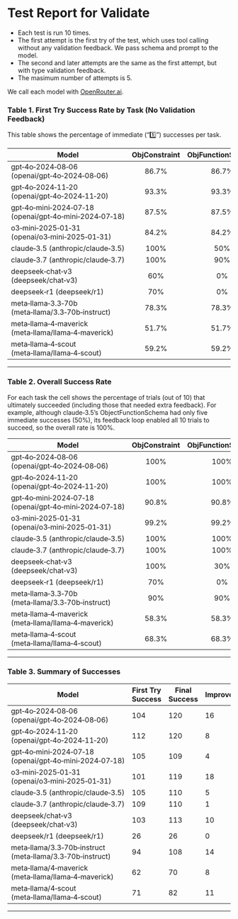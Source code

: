 # Test Report for Validate

- Each test is run 10 times.
- The first attempt is the first try of the test, which uses tool calling without any validation feedback. We pass schema and prompt to the model.
- The second and later attempts are the same as the first attempt, but with type validation feedback.
- The masimum number of attempts is 5.
    
We call each model with [OpenRouter.ai](https://openrouter.ai/).

### Table 1. First Try Success Rate by Task (No Validation Feedback)

This table shows the percentage of immediate (“1️⃣”) successes per task.

| **Model**                                     | **ObjConstraint** | **ObjFunctionSchema** | **ObjHierarchical** | **ObjJsonSchema** | **ObjSimple** | **ObjUnionExp** | **ObjUnionImpl** | **ShoppingCartComm** | **ShoppingOrderCreate** | **ShoppingOrderPublish** | **ShoppingSaleDetail** | **ShoppingSalePage** |
|-----------------------------------------------|:-----------------:|:---------------------:|:-------------------:|:-----------------:|:-------------:|:---------------:|:----------------:|:--------------------:|:-----------------------:|:------------------------:|:----------------------:|:--------------------:|
| gpt‑4o‑2024‑08‑06 (openai/gpt‑4o‑2024‑08‑06)     | 86.7%             | 86.7%                 | 86.7%             | 86.7%            | 86.7%        | 86.7%          | 86.7%           | 86.7%                | 86.7%                   | 86.7%                    | 86.7%                  | 86.7%                |
| gpt‑4o‑2024‑11‑20 (openai/gpt‑4o‑2024‑11‑20)     | 93.3%             | 93.3%                 | 93.3%             | 93.3%            | 93.3%        | 93.3%          | 93.3%           | 93.3%                | 93.3%                   | 93.3%                    | 93.3%                  | 93.3%                |
| gpt‑4o‑mini‑2024‑07‑18 (openai/gpt‑4o‑mini‑2024‑07‑18) | 87.5%             | 87.5%                 | 87.5%             | 87.5%            | 87.5%        | 87.5%          | 87.5%           | 87.5%                | 87.5%                   | 87.5%                    | 87.5%                  | 87.5%                |
| o3‑mini‑2025‑01‑31 (openai/o3‑mini‑2025‑01‑31)    | 84.2%             | 84.2%                 | 84.2%             | 84.2%            | 84.2%        | 84.2%          | 84.2%           | 84.2%                | 84.2%                   | 84.2%                    | 84.2%                  | 84.2%                |
| claude‑3.5 (anthropic/claude‑3.5)              | 100%              | 50%                   | 100%              | **0%**           | 100%         | 100%           | 100%            | 100%                 | 100%                    | 100%                     | 100%                   | 100%                 |
| claude‑3.7 (anthropic/claude‑3.7)              | 100%              | 90%                   | 100%              | **0%**           | 100%         | 100%           | 100%            | 100%                 | 100%                    | 100%                     | 100%                   | 100%                 |
| deepseek‑chat‑v3 (deepseek/chat‑v3)            | 60%               | 0%                    | 70%               | 100%             | 100%         | 100%           | 100%            | 100%                 | 100%                    | 100%                     | 100%                   | 100%                 |
| deepseek‑r1 (deepseek/r1)                      | 70%               | 0%                    | 20%               | 40%              | 100%         | 40%            | 50%             | 0%                   | 0%                      | 0%                       | 0%                     | 0%                   |
| meta‑llama‑3.3‑70b (meta‑llama/3.3‑70b‑instruct) | 78.3%             | 78.3%                 | 78.3%             | 78.3%            | 78.3%        | 78.3%          | 78.3%           | 78.3%                | 78.3%                   | 78.3%                    | 78.3%                  | 78.3%                |
| meta‑llama‑4‑maverick (meta‑llama/llama‑4‑maverick) | 51.7%             | 51.7%                 | 51.7%             | 51.7%            | 51.7%        | 51.7%          | 51.7%           | 51.7%                | 51.7%                   | 51.7%                    | 51.7%                  | 51.7%                |
| meta‑llama‑4‑scout (meta‑llama/llama‑4‑scout)    | 59.2%             | 59.2%                 | 59.2%             | 59.2%            | 59.2%        | 59.2%          | 59.2%           | 59.2%                | 59.2%                   | 59.2%                    | 59.2%                  | 59.2%                |

---

### Table 2. Overall Success Rate 

For each task the cell shows the percentage of trials (out of 10) that ultimately succeeded (including those that needed extra feedback). For example, although claude‑3.5’s ObjectFunctionSchema had only five immediate successes (50%), its feedback loop enabled all 10 trials to succeed, so the overall rate is 100%.

| **Model**                                     | **ObjConstraint** | **ObjFunctionSchema** | **ObjHierarchical** | **ObjJsonSchema** | **ObjSimple** | **ObjUnionExp** | **ObjUnionImpl** | **ShoppingCartComm** | **ShoppingOrderCreate** | **ShoppingOrderPublish** | **ShoppingSaleDetail** | **ShoppingSalePage** |
|-----------------------------------------------|:-----------------:|:---------------------:|:-------------------:|:-----------------:|:-------------:|:---------------:|:----------------:|:--------------------:|:-----------------------:|:------------------------:|:----------------------:|:--------------------:|
| gpt‑4o‑2024‑08‑06 (openai/gpt‑4o‑2024‑08‑06)     | 100%              | 100%                  | 100%              | 100%             | 100%         | 100%           | 100%            | 100%                 | 100%                    | 100%                     | 100%                   | 100%                 |
| gpt‑4o‑2024‑11‑20 (openai/gpt‑4o‑2024‑11‑20)     | 100%              | 100%                  | 100%              | 100%             | 100%         | 100%           | 100%            | 100%                 | 100%                    | 100%                     | 100%                   | 100%                 |
| gpt‑4o‑mini‑2024‑07‑18 (openai/gpt‑4o‑mini‑2024‑07‑18) | 90.8%             | 90.8%                 | 90.8%             | 90.8%            | 90.8%        | 90.8%          | 90.8%           | 90.8%                | 90.8%                   | 90.8%                    | 90.8%                  | 90.8%                |
| o3‑mini‑2025‑01‑31 (openai/o3‑mini‑2025‑01‑31)    | 99.2%             | 99.2%                 | 99.2%             | 99.2%            | 99.2%        | 99.2%          | 99.2%           | 99.2%                | 99.2%                   | 99.2%                    | 99.2%                  | 99.2%                |
| claude‑3.5 (anthropic/claude‑3.5)              | 100%              | 100%                  | 100%              | **0%**           | 100%         | 100%           | 100%            | 100%                 | 100%                    | 100%                     | 100%                   | 100%                 |
| claude‑3.7 (anthropic/claude‑3.7)              | 100%              | 100%                  | 100%              | **0%**           | 100%         | 100%           | 100%            | 100%                 | 100%                    | 100%                     | 100%                   | 100%                 |
| deepseek‑chat‑v3 (deepseek/chat‑v3)            | 100%              | 30%                   | 100%              | 100%             | 100%         | 100%           | 100%            | 100%                 | 100%                    | 100%                     | 100%                   | 100%                 |
| deepseek‑r1 (deepseek/r1)                      | 70%               | 0%                    | 20%               | 40%              | 100%         | 40%            | 50%             | 0%                   | 0%                      | 0%                       | 0%                     | 0%                   |
| meta‑llama‑3.3‑70b (meta‑llama/3.3‑70b‑instruct) | 90%               | 90%                   | 90%               | 90%              | 90%          | 90%            | 90%             | 90%                  | 90%                     | 90%                      | 90%                    | 90%                  |
| meta‑llama‑4‑maverick (meta‑llama/llama‑4‑maverick) | 58.3%             | 58.3%                 | 58.3%             | 58.3%            | 58.3%        | 58.3%          | 58.3%           | 58.3%                | 58.3%                   | 58.3%                    | 58.3%                  | 58.3%                |
| meta‑llama‑4‑scout (meta‑llama/llama‑4‑scout)    | 68.3%             | 68.3%                 | 68.3%             | 68.3%            | 68.3%        | 68.3%          | 68.3%           | 68.3%                | 68.3%                   | 68.3%                    | 68.3%                  | 68.3%                |

---

### Table 3. Summary of Successes

| **Model**                                     | **First Try Success** | **Final Success** | **Improvement** | **Improvement %** | **Failed Tasks** | **Avg Trials** | **Max Trials** | **Min Trials** |
|-----------------------------------------------|-----------------------|-------------------|-----------------|-------------------|------------------|----------------|----------------|----------------|
| gpt‑4o‑2024‑08‑06 (openai/gpt‑4o‑2024‑08‑06)    | 104                   | 120               | 16              | 15.38%            | 0                | 1.125          | 3              | 1              |
| gpt‑4o‑2024‑11‑20 (openai/gpt‑4o‑2024‑11‑20)    | 112                   | 120               | 8               | 7.14%             | 0                | 1.067          | 2              | 1              |
| gpt‑4o‑mini‑2024‑07‑18 (openai/gpt‑4o‑mini‑2024‑07‑18)| 105                | 109               | 4               | 3.81%             | 11               | 1.037          | 2              | 1              |
| o3‑mini‑2025‑01‑31 (openai/o3‑mini‑2025‑01‑31)   | 101                   | 119               | 18              | 17.82%            | 1                | 1.108          | 3              | 1              |
| claude‑3.5 (anthropic/claude‑3.5)               | 105                   | 110               | 5               | 4.76%             | 10               | 1.045          | 2              | 1              |
| claude‑3.7 (anthropic/claude‑3.7)               | 109                   | 110               | 1               | 0.91%             | 10               | 1.009          | 2              | 1              |
| deepseek/chat‑v3 (deepseek/chat‑v3)             | 103                   | 113               | 10              | 9.71%             | 7                | 1.071          | 2              | 1              |
| deepseek/r1 (deepseek/r1)                       | 26                    | 26                | 0               | 0.00%             | 94               | 1.000          | 1              | 1              |
| meta‑llama/3.3‑70b‑instruct (meta‑llama/3.3‑70b‑instruct)| 94           | 108               | 14              | 14.89%            | 12               | 1.148          | 3              | 1              |
| meta‑llama/4‑maverick (meta‑llama/llama‑4‑maverick)| 62                   | 70                | 8               | 12.90%            | 50               | 1.129          | 3              | 1              |
| meta‑llama/4‑scout (meta‑llama/llama‑4‑scout)     | 71                    | 82                | 11              | 15.49%            | 38               | 1.159          | 3              | 1              |

---

